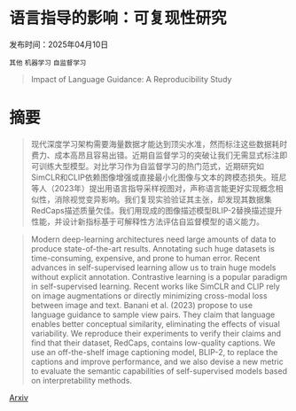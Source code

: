 # 语言指导的影响：可复现性研究

发布时间：2025年04月10日

`其他` `机器学习` `自监督学习`

> Impact of Language Guidance: A Reproducibility Study

# 摘要

> 现代深度学习架构需要海量数据才能达到顶尖水准，然而标注这些数据耗时费力、成本高昂且容易出错。近期自监督学习的突破让我们无需显式标注即可训练大型模型。对比学习作为自监督学习的热门范式，近期研究如SimCLR和CLIP依赖图像增强或直接最小化图像与文本的跨模态损失。班尼等人（2023年）提出用语言指导采样视图对，声称语言能更好实现概念相似性，消除视觉变异影响。我们复现实验验证其主张，却发现其数据集RedCaps描述质量欠佳。我们用现成的图像描述模型BLIP-2替换描述提升性能，并设计新指标基于可解释性方法评估自监督模型的语义能力。

> Modern deep-learning architectures need large amounts of data to produce state-of-the-art results. Annotating such huge datasets is time-consuming, expensive, and prone to human error. Recent advances in self-supervised learning allow us to train huge models without explicit annotation. Contrastive learning is a popular paradigm in self-supervised learning. Recent works like SimCLR and CLIP rely on image augmentations or directly minimizing cross-modal loss between image and text. Banani et al. (2023) propose to use language guidance to sample view pairs. They claim that language enables better conceptual similarity, eliminating the effects of visual variability. We reproduce their experiments to verify their claims and find that their dataset, RedCaps, contains low-quality captions. We use an off-the-shelf image captioning model, BLIP-2, to replace the captions and improve performance, and we also devise a new metric to evaluate the semantic capabilities of self-supervised models based on interpretability methods.

[Arxiv](https://arxiv.org/abs/2504.08140)
